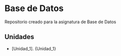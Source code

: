 # Base de Datos
Repositorio creado para la asignatura de Base de Datos

## Unidades
- [Unidad_1]. {Unidad_1}
